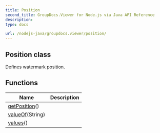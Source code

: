 ```yaml
---
title: Position
second_title: GroupDocs.Viewer for Node.js via Java API Reference
description: 
type: docs

url: /nodejs-java/groupdocs.viewer/position/
---
```


## Position class

 Defines watermark position.
 

## Functions

| Name | Description |
| --- | --- |
| [getPosition](getposition)() |  |
| [valueOf](valueof)(String) |  |
| [values](values)() |  |
